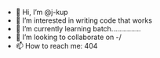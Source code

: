 - 👋 Hi, I’m @j-kup
- 👀 I’m interested in writing code that works
- 🌱 I’m currently learning batch...............
- 💞️ I’m looking to collaborate on -/
- 📫 How to reach me: 404

<!---
j-kup/j-kup is a ✨ special ✨ repository because its `README.md` (this file) appears on your GitHub profile.
You can click the Preview link to take a look at your changes.
--->
